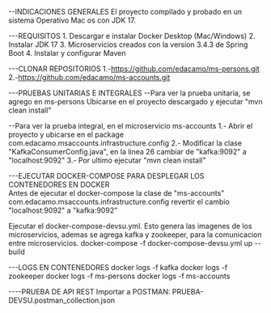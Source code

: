 --INDICACIONES GENERALES
  El proyecto compilado y probado en un sistema Operativo Mac os con JDK 17.

---REQUISITOS
    1. Descargar e instalar Docker Desktop (Mac/Windows)
    2. Instalar JDK 17
    3. Microservicios creados con la version 3.4.3 de Spring Boot
    4. Instalar y configurar Maven

---CLONAR REPOSITORIOS
  1.-https://github.com/edacamo/ms-persons.git
  2.-https://github.com/edacamo/ms-accounts.git

  
---PRUEBAS UNITARIAS E INTEGRALES
--Para ver la prueba unitaria, se agrego en ms-persons
    Ubicarse en el proyecto descargado y ejecutar "mvn clean install"
  
--Para ver la prueba integral, en el microservicio ms-accounts
    1.- Abrir el proyecto y ubicarse en el package com.edacamo.msaccounts.infrastructure.config
    2.- Modificar la clase "KafkaConsumerConfig.java", en la linea 26 cambiar de "kafka:9092" a "localhost:9092"
    3.- Por ultimo  ejecutar "mvn clean install" 

---EJECUTAR DOCKER-COMPOSE PARA DESPLEGAR LOS CONTENEDORES EN DOCKER  
Antes de ejecutar el docker-compose la clase de "ms-accounts" com.edacamo.msaccounts.infrastructure.config revertir el cambio "localhost:9092" a "kafka:9092"

Ejecutar el docker-compose-devsu.yml. Esto genera las imagenes de los microservicios, ademas se agrega kafka y zookeeper, para la comunicacion entre microservicios.
  docker-compose -f docker-compose-devsu.yml up --build

---LOGS EN CONTENEDORES
  docker logs -f kafka
  docker logs -f zookeeper
  docker logs -f ms-persons
  docker logs -f ms-accounts

----PRUEBA DE API REST
  Importar a POSTMAN: PRUEBA-DEVSU.postman_collection.json